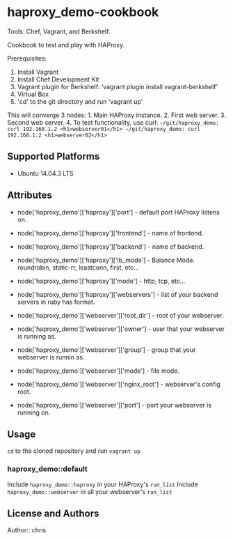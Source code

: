 # haproxy_demo-cookbook
Tools: Chef, Vagrant, and Berkshelf.

Cookbook to test and play with HAProxy.

Prerequisites:
  1. Install Vagrant
  2. Install Chef Development Kit
  3. Vagrant plugin for Berkshelf: ‘vagrant plugin install vagrant-berkshelf’
  4. Virtual Box
  5. 'cd' to the git directory and run 'vagrant up'

This will converge 3 nodes:
    1. Main HAProxy instance.
    2. First web server.
    3. Second web server.
    4. To test functionality, use curl:
    ```
    ~/git/haproxy_demo: curl 192.168.1.2
    <h1>webserver01</h1>
    ~/git/haproxy_demo: curl 192.168.1.2
    <h1>webserver02</h1>
    ```

## Supported Platforms

* Ubuntu 14.04.3 LTS

## Attributes
* node['haproxy_demo']['haproxy']['port'] - default port HAProxy listens on.

* node['haproxy_demo']['haproxy']['frontend'] - name of frontend.

* node['haproxy_demo']['haproxy']['backend'] - name of backend.

* node['haproxy_demo']['haproxy']['lb_mode'] - Balance Mode. roundrobin, static-rr, leastconn, first, etc...

* node['haproxy_demo']['haproxy']['mode'] - http, tcp, etc...

* node['haproxy_demo']['haproxy']['webservers'] - list of your backend servers in ruby has format.

* node['haproxy_demo']['webserver']['root_dir'] - root of your webserver.

* node['haproxy_demo']['webserver']['owner'] - user that your webserver is running as.

* node['haproxy_demo']['webserver']['group'] - group that your webserver is runnin as.

* node['haproxy_demo']['webserver']['mode'] - file mode.

* node['haproxy_demo']['webserver']['nginx_root'] - webserver's config root.

* node['haproxy_demo']['webserver']['port'] - port your webserver is running on.

## Usage

`cd` to the cloned repository and run `vagrant up`

### haproxy_demo::default

Include `haproxy_demo::haproxy` in your HAProxy's `run_list`
Include `haproxy_demo::webserver` in all your webserver's `run_list`

## License and Authors

Author:: chris
